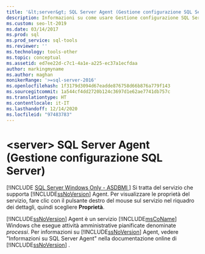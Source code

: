 ```yaml
---
title: '&lt;server&gt; SQL Server Agent (Gestione configurazione SQL Server)'
description: Informazioni su come usare Gestione configurazione SQL Server per visualizzare le proprietà del servizio SQL Server Agent.
ms.custom: seo-lt-2019
ms.date: 03/14/2017
ms.prod: sql
ms.prod_service: sql-tools
ms.reviewer: ''
ms.technology: tools-other
ms.topic: conceptual
ms.assetid: ed7ee22d-c7c1-4a1e-a225-ec37a1ecfdaa
author: markingmyname
ms.author: maghan
monikerRange: '>=sql-server-2016'
ms.openlocfilehash: 1f3179d3094d67eadde876758d66b876a779f143
ms.sourcegitcommit: 1a544cf4dd2720b124c3697d1e62ae7741db757c
ms.translationtype: HT
ms.contentlocale: it-IT
ms.lasthandoff: 12/14/2020
ms.locfileid: "97483783"
---
```

# <a name="sql-server-agent-ltservergt-sql-server-configuration-manager"></a>&lt;server&gt; SQL Server Agent (Gestione configurazione SQL Server)
[!INCLUDE [SQL Server Windows Only - ASDBMI ](../../includes/applies-to-version/sql-windows-only-asdbmi.md)]
  Si tratta del servizio che supporta [!INCLUDE[ssNoVersion](../../includes/ssnoversion-md.md)] Agent. Per visualizzare le proprietà del servizio, fare clic con il pulsante destro del mouse sul servizio nel riquadro dei dettagli, quindi scegliere **Proprietà**.  
  
 [!INCLUDE[ssNoVersion](../../includes/ssnoversion-md.md)] Agent è un servizio [!INCLUDE[msCoName](../../includes/msconame-md.md)] Windows che esegue attività amministrative pianificate denominate *processi*. Per informazioni su [!INCLUDE[ssNoVersion](../../includes/ssnoversion-md.md)] Agent, vedere "Informazioni su SQL Server Agent" nella documentazione online di [!INCLUDE[ssNoVersion](../../includes/ssnoversion-md.md)] .  
  
  
